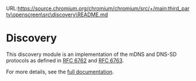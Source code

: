 URL:https://source.chromium.org/chromium/chromium/src/+/main:third_party\openscreen\src\discovery\README.md
# Discovery

This discovery module is an implementation of the mDNS and DNS-SD protocols as
defined in [RFC 6762](https://tools.ietf.org/html/rfc6762) and
[RFC 6763](https://tools.ietf.org/html/rfc6763).

For more details, see the
[full documentation](https://chromium.googlesource.com/openscreen/+/refs/heads/master/docs/discovery.md).
